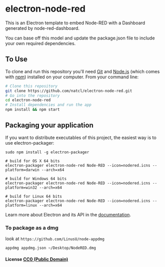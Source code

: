 # electron-node-red

This is an Electron template to embed Node-RED with a Dashboard generated by node-red-dashboard.

You can base off this model and update the package.json file to include your own required dependencies.

## To Use

To clone and run this repository you'll need [Git](https://git-scm.com) and [Node.js](https://nodejs.org/en/download/) (which comes with [npm](http://npmjs.com)) installed on your computer. From your command line:

```bash
# Clone this repository
git clone https://github.com/natcl/electron-node-red.git
# Go into the repository
cd electron-node-red
# Install dependencies and run the app
npm install && npm start
```

## Packaging your application

If you want to distribute executables of this project, the easiest way is to use electron-packager:

```
sudo npm install -g electron-packager

# build for OS X 64 bits
electron-packager electron-node-red Node-RED --icon=nodered.icns --platform=darwin --arch=x64

# build for Windows 64 bits
electron-packager electron-node-red Node-RED --icon=nodered.icns --platform=win32 --arch=x64

# build for Linux 64 bits
electron-packager electron-node-red Node-RED --icon=nodered.icns --platform=linux --arch=x64
```

Learn more about Electron and its API in the [documentation](http://electron.atom.io/docs/latest).


### To package as a dmg

look at `https://github.com/LinusU/node-appdmg`

    appdmg appdmg.json ~/Desktop/NodeRED.dmg

#### License [CC0 (Public Domain)](LICENSE.md)
